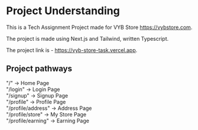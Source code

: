 Project Understanding
=======

This is a Tech Assignment Project made for VYB Store https://vybstore.com.

The project is made using Next.js and Tailwind, written Typescript.

The project link is - https://vyb-store-task.vercel.app.

## Project pathways

"/" -> Home Page  
"/login" -> Login Page  
"/signup" -> Signup Page  
"/profile" -> Profile Page  
"/profile/address" -> Address Page  
"/profile/store" -> My Store Page  
"/profile/earning" -> Earning Page  
